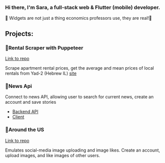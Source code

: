 ### Hi there, I'm Sara, a full-stack web & Flutter (mobile) developer. 
🦄 Widgets are not just a thing economics professors use, they are real!🦄 

## Projects:
### 🦄Rental Scraper with Puppeteer
[Link to repo](https://github.com/SaraW011/Yad-2-Puppeteer-Rental-Scraper/edit/main/README.md)

Scrape apartment rental prices, get the average and mean prices of local rentals from Yad-2 (Hebrew IL) [site](https://www.yad2.co.il/realestate/rent)

### 🦄News Api 
Connect to news API, allowing user to search for current news, create an account and save stories

- [Backend API](https://github.com/SaraW011/news-explorer-api)
- [Client](https://github.com/SaraW011/news-explorer-frontend)

### 🦄Around the US
[Link to repo](https://github.com/SaraW011/FULLSTACK-REACT-api-final-site-sprint-15)

 Emulates social-media image uploading and image likes. Create an account, upload images, and like images of other users. 
